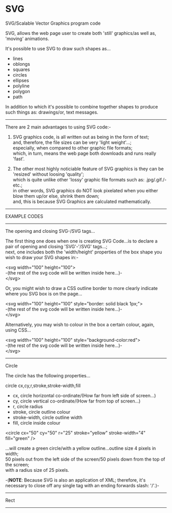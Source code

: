 # SVG
SVG/Scalable Vector Graphics program code

SVG, allows the web page user to create both 'still' graphics/as well as, 'moving' animations.

It's possible to use SVG to draw such shapes as...

- lines
- oblongs
- squares
- circles
- ellipses
- polyline
- polygon
- path

In addition to which it's possible to combine together shapes to produce such things as: drawings/or, text messages.

-----

There are 2 main advantages to using SVG code:-

1. SVG graphics code, is all written out as being in the form of text;     
and, therefore, the file sizes can be very 'light weight'...;  
especially, when compared to other graphic file formats;  
which, in turn, means the web page both downloads and runs really 'fast'.   

2. The other most highly noticiable feature of SVG graphics is they can be 'resized' without loosing 'quality';          
which is quite unlike other 'lossy' graphic file formats such as: .jpg/.gif./-etc.;    
in other words, SVG graphics do NOT look pixelated when you either blow them up/or else, shrink them down;    
and, this is because SVG Graphics are calculated mathematically.     

-----

EXAMPLE CODES

-----

The opening and closing SVG-/SVG tags...

The first thing one does when one is creating SVG Code...is to declare a pair of opening and closing 'SVG'-'/SVG' tags...;   
next, one includes both the 'width/height' properties of the box shape you wish to draw your SVG shapes in:-     

&lt;svg width="100" height="100"&gt;    
-(the rest of the svg code will be written inside here...)-  
&lt;/svg&gt;  

Or, you might wish to draw a CSS outline border to more clearly indicate where you SVG box is on the page...  

&lt;svg width="100" height="100" style="border: solid black 1px;"&gt;    
-(the rest of the svg code will be written inside here...)-  
&lt;/svg&gt;  

Alternatively, you may wish to colour in the box a certain colour, again, using CSS...  

&lt;svg width="100" height="100" style="background-color:red"&gt;    
-(the rest of the svg code will be written inside here...)-  
&lt;/svg&gt;  

-----

Circle

The circle has the following properties...

circle cx,cy,r,stroke,stroke-width,fill

- cx, circle horizontal co-ordinate/(How far from left side of screen...)    
- cy, circle vertical co-ordinate/(How far from top of screen...)    
- r, circle radius  
- stroke, circle outline colour  
- stroke-width, circle outline width  
- fill, circle inside colour  

&lt;circle cx="50" cy="50" r="25" stroke="yellow" stroke-width="4" fill="green" /&gt;

...will create a green circle/with a yellow outline...outline size 4 pixels in width;       
50 pixels out from the left side of the screen/50 pixels down from the top of the screen;  
with a radius size of 25 pixels.

-(**NOTE**: Because SVG is also an application of XML; therefore, it's necessary to close off any single tag with an ending forwards slash: '/'.)-  

-----

Rect

-----
